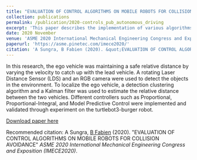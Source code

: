 ```yaml
---
title: "EVALUATION OF CONTROL ALGORITHMS ON MOBILE ROBOTS FOR COLLISION AVOIDANCE"
collection: publications
permalink: /publication/2020-controls_pub_autonomous_driving
excerpt: 'This paper describes the implementation of various algorithms to control the distance between a lead vehicle and a following (ego) vehicle. The ego robot equipped with a monocular camera and a rotating laser sensor(LDS). The outputs of the camera and laser sensor(LDS) were fused to obtain accurate distance measurements for the lead vehicle. Kalman Filter was used to implementing sensor fusion by combining perception data from the monocular camera and LDS for accurate position and velocity estimation. The results show that the Model Predictive Control (MPC) yields faster response times when compared to Proportional (P) control and Proportional-Integral (PI) control. These algorithms evaluated during constant velocity and constant acceleration of the lead vehicle.'
date: 2020 November
venue: 'ASME 2020 International Mechanical Engineering Congress and Exposition (IMECE2020)'
paperurl: 'https://asme.pinetec.com/imece2020/'
citation: 'A Sungra, B Fabien (2020). &quot;EVALUATION OF CONTROL ALGORITHMS ON MOBILE ROBOTS FOR COLLISION AVOIDANCE.&quot; <i>ASME 2020 International Mechanical Engineering Congress and Exposition (IMECE2020)</i>.'
---
```

In this research, the ego vehicle was maintaining a safe relative distance by varying the velocity to catch up with the lead vehicle. A rotating Laser Distance Sensor (LDS) and an RGB camera were used to detect the objects in the environment. To localize the ego vehicle, a detection clustering algorithm and a Kalman filter was used to estimate the relative distance between the two vehicles. Different controllers such as Proportional, Proportional-Integral, and Model Predictive Control were implemented and validated through experiment on the turtlebot3-burger robot.

[Download paper here](https://asme.pinetec.com/imece2020/)

Recommended citation: A Sungra, [B Fabien](https://www.up.edu/academics/faculty-profiles/brian-fabien.html) (2020). "EVALUATION OF CONTROL ALGORITHMS ON MOBILE ROBOTS FOR COLLISION AVOIDANCE" <i>ASME 2020 International Mechanical Engineering Congress and Exposition (IMECE2020)</i>.

